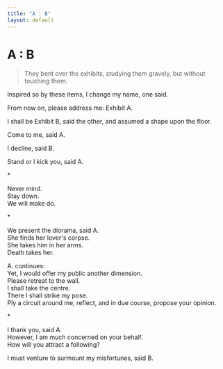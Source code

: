 ```yaml
---
title: "A : B"
layout: default
---
```


# A : B  
      
> They bent over the exhibits, studying them gravely, but without touching them.      
      
Inspired so by these items, I change my name, one said.      
      
From now on, please address me: Exhibit A.      
      
I shall be Exhibit B, said the other, and assumed a shape upon the floor.      
      
Come to me, said A.      
      
I decline, said B.      
      
Stand or I kick you, said A.      
      
\*  
      
Never mind.      
Stay down.      
We will make do.      
      
\*  
      
We present the diorama, said A.      
She finds her lover's corpse.      
She takes him in her arms.      
Death takes her.      
      
A. continues:      
Yet, I would offer my public another dimension.      
Please retreat to the wall.      
I shall take the centre.      
There I shall strike my pose.      
Ply a circuit around me, reflect, and in due course, propose your opinion.      
      
\*  
      
I thank you, said A.      
However, I am much concerned on your behalf.      
How will you attract a following?      
      
I must venture to surmount my misfortunes, said B.      
    
    
    
